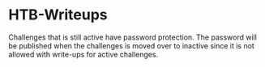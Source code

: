 # HTB-Writeups
Challenges that is still active have password protection. The password will be published when the challenges is moved over to inactive since it is not allowed with write-ups for active challenges.
